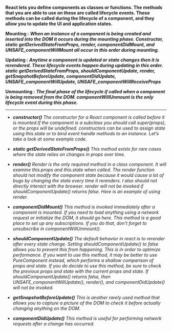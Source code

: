 **React lets you define components as classes or functions. The methods that you are able to use on these are called lifecycle events. These methods can be called during the lifecycle of a component, and they allow you to update the UI and application states.**

**Mounting :**
***When an instance of a component is being created and inserted into the DOM it occurs during the mounting phase. Constructor, static getDerivedStateFromProps, render, componentDidMount, and UNSAFE_componentWillMount all occur in this order during mounting.***

**Updating :**
***Anytime a component is updated or state changes then it is rerendered. These lifecycle events happen during updating in this order.***
***static getDerivedStateFromProps, shouldComponentUpdate, render,***
***getSnapshotBeforeUpdate, componentDidUpdate, UNSAFE_componentWillUpdate, UNSAFE_componentWillReceiveProps***

**Unmounting :**
***The final phase of the lifecycle if called when a component is being removed from the DOM. componentWillUnmount is the only lifecycle event during this phase.***

----------------------------------------------------------------
- ***constructor()***
*The constructor for a React component is called before it is mounted.If the component is a subclass you should call super(props), or the props will be undefined. constructors can be used to assign state using this.state or to bind event handle methods to an instance. Let’s take a look at some example code.*

- ***static getDerivedStateFromProps()***
*This method exists for rare cases where the state relies on changes in props over time.*

- ***render()***
*Render is the only required method in a class component. It will examine this.props and this.state when called. The render function should not modify the component state because it would cause a lot of bugs by changing the state every time it rerenders. I also should not directly interact with the browser. render will not be invoked if shouldComponentUpdate() returns false. Here is an example of using render.*
- ***componentDidMount()***
*This method is invoked immediately after a component is mounted. If you need to load anything using a network request or initialize the DOM, it should go here. This method is a good place to set up any subscriptions. If you do that, don’t forget to unsubscribe in componentWillUnmount().*

- ***shouldComponentUpdate()***
*The default behavior in react is to rerender after every state change. Setting shouldComponentUpdate() to false allows you to prevent this from happening. This is in order to optimize performance. If you want to use this method, it may be better to use PureComponent instead, which performs a shallow comparison of props and state. If you do decide to use this method, be sure to check the previous props and state with the current props and state. If shouldComponentUpdate() returns false, then UNSAFE_componentWillUpdate(), render(), and componentDidUpdate() will not be invoked.*

- ***getSnapshotBeforeUpdate()***
*This is another rarely used method that allows you to capture a picture of the DOM to check it before actually changing anything on the DOM.*

- ***componentDidUpdate()***
*This method is useful for performing network requests after a change has occurred.*